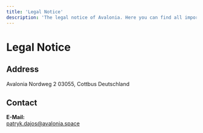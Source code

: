 ```yaml
---
title: 'Legal Notice'
description: 'The legal notice of Avalonia. Here you can find all important legal information.'
---
```


# Legal Notice

## Address

Avalonia
Nordweg 2
03055, Cottbus
Deutschland

## Contact

**E-Mail:**  
[patryk.dajos@avalonia.space](mailto:patryk.dajos@avalonia.space)
